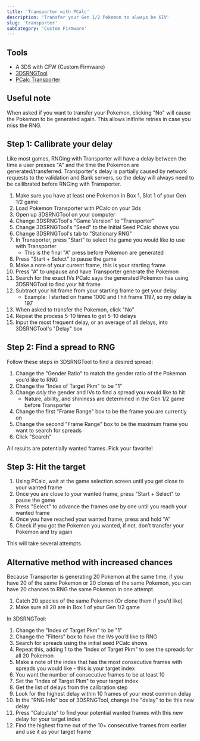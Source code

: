 ```yaml
---
title: 'Transporter with PCalc'
description: 'Transfer your Gen 1/2 Pokemon to always be 6IV'
slug: 'transporter'
subCategory: 'Custom Firmware'
---
```


## Tools

- A 3DS with CFW (Custom Firmware)
- [3DSRNGTool](https://github.com/wwwwwwzx/3DSRNGTool/releases)
- [PCalc Transporter](https://pokemonrng.com/downloads/pcalc/pcalc-tport.zip)

## Useful note

When asked if you want to transfer your Pokemon, clicking "No" will cause the Pokemon to be generated again. This allows inifinite retries in case you miss the RNG.

## Step 1: Callibrate your delay

Like most games, RNGing with Transporter will have a delay between the time a user presses "A" and the time the Pokemon are generated/transferred. Transporter's delay is partially caused by network requests to the validation and Bank servers, so the delay will always need to be callibrated before RNGing with Transporter.

1. Make sure you have at least one Pokemon in Box 1, Slot 1 of your Gen 1/2 game
1. Load Pokemon Transporter with PCalc on your 3ds
1. Open up 3DSRNGTool on your computer
1. Change 3DSRNGTool's "Game Version" to "Transporter"
1. Change 3DSRNGTool's "Seed" to the Initial Seed PCalc shows you
1. Change 3DSRNGTool's tab to "Stationary RNG"
1. In Transporter, press "Start" to select the game you would like to use with Transporter
   - This is the final "A" press before Pokemon are generated
1. Press "Start + Select" to pause the game
1. Make a note of your current frame, this is your starting frame
1. Press "A" to unpause and have Transporter generate the Pokemon
1. Search for the exact IVs PCalc says the generated Pokemon has using 3DSRNGTool to find your hit frame
1. Subtract your hit frame from your starting frame to get your delay
   - Example: I started on frame 1000 and I hit frame 1197, so my delay is 197
1. When asked to transfer the Pokemon, click "No"
1. Repeat the process 5-10 times to get 5-10 delays
1. Input the most frequent delay, or an average of all delays, into 3DSRNGTool's "Delay" box

## Step 2: Find a spread to RNG

Follow these steps in 3DSRNGTool to find a desired spread:

1. Change the "Gender Ratio" to match the gender ratio of the Pokemon you’d like to RNG
1. Change the "Index of Target Pkm" to be "1"
1. Change _only_ the gender and IVs to find a spread you would like to hit
   - Nature, ability, and shininess are determined in the Gen 1/2 game before Transporter
1. Change the first "Frame Range" box to be the frame you are currently on
1. Change the second "Frame Range" box to be the maximum frame you want to search for spreads
1. Click "Search"

All results are potentially wanted frames. Pick your favorite!

## Step 3: Hit the target

1. Using PCalc, wait at the game selection screen until you get close to your wanted frame
1. Once you are close to your wanted frame, press "Start + Select" to pause the game
1. Press "Select" to advance the frames one by one until you reach your wanted frame
1. Once you have reached your wanted frame, press and hold "A"
1. Check if you got the Pokemon you wanted, if not, don’t transfer your Pokemon and try again

This will take several attempts.

## Alternative method with increased chances

Because Transporter is generating 20 Pokemon at the same time, if you have 20 of the same Pokemon or 20 clones of the same Pokemon, you can have 20 chances to RNG the same Pokemon in one attempt.

1. Catch 20 species of the same Pokemon (Or clone them if you’d like)
1. Make sure all 20 are in Box 1 of your Gen 1/2 game

In 3DSRNGTool:

1. Change the "Index of Target Pkm" to be "1"
1. Change the "Filters" box to have the IVs you’d like to RNG
1. Search for spreads using the initial seed PCalc shows
1. Repeat this, adding 1 to the "Index of Target Pkm" to see the spreads for all 20 Pokemon
1. Make a note of the index that has the most consecutive frames with spreads you would like - this is your target index
1. You want the number of consecutive frames to be at least 10
1. Set the "Index of Target Pkm" to your target index
1. Get the list of delays from the calibration step
1. Look for the highest delay within 10 frames of your most common delay
1. In the "RNG Info" box of 3DSRNGTool, change the "delay" to be this new delay
1. Press "Calculate" to find your potential wanted frames with this new delay for your target index
1. Find the highest frame out of the 10+ consecutive frames from earlier and use it as your target frame

